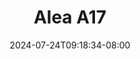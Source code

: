 --- 
title: "Alea A17"
description: "download   Alea A17      "
date: 2024-07-24T09:18:34-08:00
file_code: "cjqesjw0b0c6"
draft: false
cover: "ebk6znnz5o3xb2q5.jpg"
tags: ["Alea", "bokep-indo", "bokep-viral", "bokep-ig"]
length: 71
fld_id: "1482836"
foldername: "Alea"
categories: ["Alea"]
views: 0
---